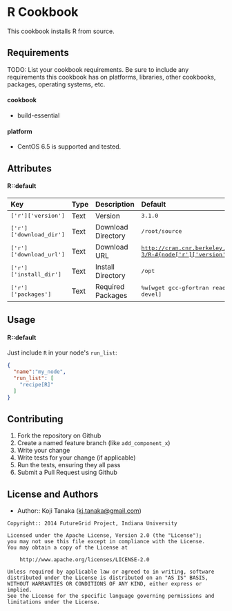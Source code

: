 R Cookbook
==========
This cookbook installs R from source.

Requirements
------------
TODO: List your cookbook requirements. Be sure to include any requirements this cookbook has on platforms, libraries, other cookbooks, packages, operating systems, etc.

#### cookbook

* build-essential

#### platform

* CentOS 6.5 is supported and tested.

Attributes
----------

#### R::default

| Key | Type | Description | Default |
| :--------- | :-- | :--------- | :------ |
|<tt>['r']['version']</tt> | Text | Version | <tt>3.1.0</tt> |
|<tt>['r']['download_dir']</tt> | Text | Download Directory | <tt>/root/source</tt> |
|<tt>['r']['download_url']</tt> | Text | Download URL | <tt>http://cran.cnr.berkeley.edu/src/base/R-3/R-#{node['r']['version']}.tar.gz</tt> |
|<tt>['r']['install_dir']</tt> | Text | Install Directory | <tt>/opt</tt> |
|<tt>['r']['packages']</tt> | Text | Required Packages | <tt>%w[wget gcc-gfortran readline readline-devel]</tt> |

Usage
-----
#### R::default

Just include `R` in your node's `run_list`:

```json
{
  "name":"my_node",
  "run_list": [
    "recipe[R]"
  ]
}
```

Contributing
------------

1. Fork the repository on Github
2. Create a named feature branch (like `add_component_x`)
3. Write your change
4. Write tests for your change (if applicable)
5. Run the tests, ensuring they all pass
6. Submit a Pull Request using Github

License and Authors
-------------------
- Author:: Koji Tanaka (<kj.tanaka@gmail.com>)

```text
Copyright:: 2014 FutureGrid Project, Indiana University

Licensed under the Apache License, Version 2.0 (the "License");
you may not use this file except in compliance with the License.
You may obtain a copy of the License at

    http://www.apache.org/licenses/LICENSE-2.0

Unless required by applicable law or agreed to in writing, software
distributed under the License is distributed on an "AS IS" BASIS,
WITHOUT WARRANTIES OR CONDITIONS OF ANY KIND, either express or implied.
See the License for the specific language governing permissions and
limitations under the License.
```
